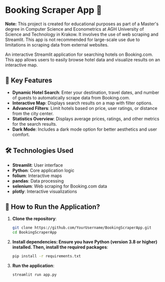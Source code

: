 # Booking Scraper App 🏨

**Note:** This project is created for educational purposes as part of a Master's degree in Computer Science and Econometrics at AGH University of Science and Technology in Krakow. It involves the use of web scraping and Streamlit. This app is not recommended for large-scale use due to limitations in scraping data from external websites.

An interactive Streamlit application for searching hotels on Booking.com. This app allows users to easily browse hotel data and visualize results on an interactive map.

## 🎯 Key Features

- **Dynamic Hotel Search**: Enter your destination, travel dates, and number of guests to automatically scrape data from Booking.com.
- **Interactive Map**: Displays search results on a map with filter options.
- **Advanced Filters**: Limit hotels based on price, user ratings, or distance from the city center.
- **Statistics Overview**: Displays average prices, ratings, and other metrics for the search results.
- **Dark Mode**: Includes a dark mode option for better aesthetics and user comfort.

## 🛠️ Technologies Used

- **Streamlit**: User interface
- **Python**: Core application logic
- **folium**: Interactive maps
- **pandas**: Data processing
- **selenium**: Web scraping for Booking.com data
- **plotly**: Interactive visualizations

## 🚀 How to Run the Application?

1. **Clone the repository**:
   ```bash
   git clone https://github.com/YourUsername/BookingScraperApp.git
   cd BookingScraperApp
2. **Install dependencies: Ensure you have Python (version 3.8 or higher) installed. Then, install the required packages**:
   ```bash
   pip install -r requirements.txt
3. **Run the application**:
   ```bash
   streamlit run app.py

